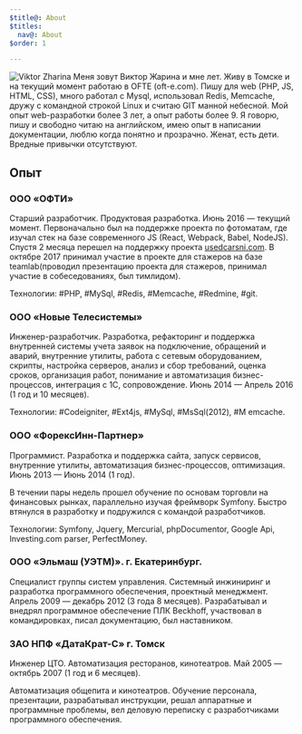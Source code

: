 ```yaml
---
$title@: About
$titles:
  nav@: About
$order: 1

---
```

![Viktor Zharina](/static/images/viktorzharina.jpg)
Меня зовут Виктор Жарина и мне <script type="text/javascript">var b = new Date('1986-12-28'); var t = Date.now() - b.getTime(); var a = new Date(t); document.write(Math.abs(a.getUTCFullYear() - 1970));
</script> лет. Живу в Томске и на текущий момент работаю в OFTE (oft-e.com). Пишу для web (PHP, JS, HTML, CSS), много работал с Mysql,  использовал Redis, Memcache, дружу с командной строкой Linux и считаю GIT манной небесной.
Мой опыт web-разработки более 3 лет, а опыт работы более 9.
Я говорю, пишу и свободно читаю на английском, имею опыт в написании документации, люблю когда понятно и прозрачно. Женат, есть дети.
Вредные привычки отсутствуют.

## Опыт

### ООО «ОФТИ»

Старший разработчик. Продуктовая разработка. Июнь 2016 — текущий момент.
Первоначально был на поддержке проекта по фотоматам, где изучал стек на базе современного JS (React, Webpack, Babel, NodeJS). Спустя 2 месяца перешел на поддержку проекта <a target="_blank" rel="noopener noreferrer" href="http://usedcarsni.com">usedcarsni.com</a>. В октябре 2017 принимал участие в проекте для стажеров на базе teamlab(проводил презентацию проекта для стажеров, принимал участие в собеседованиях, был тимлидом).

Технологии: \#PHP, \#MySql, \#Redis, \#Memcache, \#Redmine, \#git.

### ООО «Новые Телесистемы»

Инженер-разработчик. Разработка, рефакторинг и поддержка внутренней системы учета заявок на подключение, обращений и аварий, внутренние утилиты, работа с сетевым оборудованием, скрипты, настройка серверов, анализ и сбор требований, оценка сроков, организация работ, понимание и автоматизация бизнес-процессов, интеграция с 1С, сопровождение. Июнь 2014 — Апрель 2016 (1 год и 10 месяцев).

Технологии: \#Codeigniter, \#Ext4js, \#MySql, \#MsSql(2012), \#M  emcache.


### ООО «ФорексИнн-Партнер»

Программист. Разработка и поддержка сайта, запуск сервисов, внутренние утилиты, автоматизация бизнес-процессов, оптимизация. Июнь 2013 — Июнь 2014 (1 год).

В течении пары недель прошел обучение по основам торговли на финансовых рынках, параллельно изучая фреймворк Symfony. Быстро втянулся в разработку и подружился с командой разработчиков.

Технологии: Symfony, Jquery, Mercurial, phpDocumentor, Google Api, Investing.com parser, PerfectMoney.

### ООО «Эльмаш (УЭТМ)». г. Екатеринбург.

Специалист группы систем управления. Системный инжиниринг и разработка программного обеспечения, проектный менеджмент. Апрель 2009 — декабрь 2012 (3 года 8 месяцев).
Разрабатывал и внедрял программное обеспечение ПЛК Beckhoff, участвовал в командировках, писал документацию, был наставником.

### ЗАО НПФ «ДатаКрат-С» г. Томск

Инженер ЦТО. Автоматизация ресторанов, кинотеатров. Май 2005 — октябрь 2007 (1 год и 6 месяцев).

Автоматизация общепита и кинотеатров. Обучение персонала, презентации, разрабатывал инструкции, решал аппаратные и программные проблемы, вел деловую переписку с разработчиками программного обеспечения.
